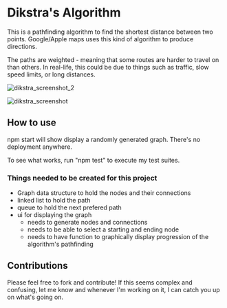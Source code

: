 # Dikstra's Algorithm

This is a pathfinding algorithm to find the shortest distance between two points. Google/Apple maps uses this kind of algorithm to produce directions.

The paths are weighted - meaning that some routes are harder to travel on than others. In real-life, this could be due to things such as traffic, slow speed limits, or long distances.

![dikstra_screenshot_2](https://user-images.githubusercontent.com/40727301/145726312-526d79b4-2c8d-4226-a101-8bbb776c8c50.png)

![dikstra_screenshot](https://user-images.githubusercontent.com/40727301/145725904-e83d8147-4777-4093-a085-afe989166238.png)

## How to use
npm start will show display a randomly generated graph. There's no deployment anywhere.

To see what works, run "npm test" to execute my test suites.

### Things needed to be created for this project

* Graph data structure to hold the nodes and their connections
* linked list to hold the path
* queue to hold the next prefered path
* ui for displaying the graph
  * needs to generate nodes and connections
  * needs to be able to select a starting and ending node
  * needs to have function to graphically display progression of the algorithm's pathfinding

## Contributions

Please feel free to fork and contribute!
If this seems complex and confusing, let me know and whenever I'm working on it, I can catch you up on what's going on.
